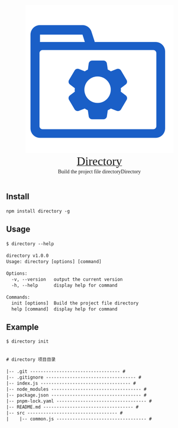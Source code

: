
<div align=center><a href="https://github.com/ForeverJuvenile/directory#readme"><img src="https://raw.githubusercontent.com/ForeverJuvenile/directory/1c34c1bce8163aec2fa615ae2a181be5e049a8a3/public/logo.svg"></a></div>

<div align=center><a href="https://github.com/ForeverJuvenile/directory#readme" ><font face="黑体" size=6>Directory</font></a></div>
<div align=center><font face="黑体">Build the project file directoryDirectory</font></div>
<br/>

<!-- [![npm version](https://img.shields.io/npm/v/directory.svg)](https://www.npmjs.com/package/directory)
[![Downloads](https://img.shields.io/npm/dm/directory.svg)](https://www.npmjs.com/package/directory) -->

## Install

``` node
npm install directory -g
```

## Usage

``` node
$ directory --help

directory v1.0.0
Usage: directory [options] [command]

Options:
  -v, --version   output the current version
  -h, --help      display help for command

Commands:
  init [options]  Build the project file directory
  help [command]  display help for command

```

## Example

```node
$ directory init


# directory 项目目录

|-- .git ---------------------------------- #
|-- .gitignore ---------------------------------- #
|-- index.js ---------------------------------- #
|-- node_modules ---------------------------------- #
|-- package.json ---------------------------------- #
|-- pnpm-lock.yaml ---------------------------------- #
|-- README.md ---------------------------------- #
|-- src ---------------------------------- #
|    |-- common.js ---------------------------------- #
```
